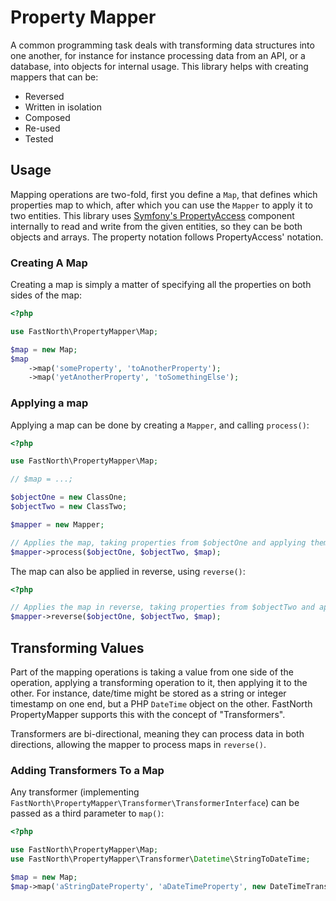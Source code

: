 # Property Mapper

A common programming task deals with transforming data structures into one
another, for instance for instance processing data from an API, or a database,
into objects for internal usage. This library helps with creating mappers that can be:

 * Reversed
 * Written in isolation
 * Composed
 * Re-used
 * Tested

## Usage

Mapping operations are two-fold, first you define a `Map`, that defines which
properties map to which, after which you can use the `Mapper` to apply it to
two entities. This library uses [Symfony's
PropertyAccess](http://symfony.com/doc/current/components/property_access/index.html)
component internally to read and write from the given entities, so they can be
both objects and arrays. The property notation follows PropertyAccess' notation.

### Creating A Map

Creating a map is simply a matter of specifying all the properties on both
sides of the map:

```php
<?php

use FastNorth\PropertyMapper\Map;

$map = new Map;
$map
    ->map('someProperty', 'toAnotherProperty');
    ->map('yetAnotherProperty', 'toSomethingElse');
```

### Applying a map

Applying a map can be done by creating a `Mapper`, and calling `process()`:

```php
<?php

use FastNorth\PropertyMapper\Map;

// $map = ...;

$objectOne = new ClassOne;
$objectTwo = new ClassTwo;

$mapper = new Mapper;

// Applies the map, taking properties from $objectOne and applying them to $objectTwo
$mapper->process($objectOne, $objectTwo, $map);
```

The map can also be applied in reverse, using `reverse()`:

```php
<?php

// Applies the map in reverse, taking properties from $objectTwo and applying them to $objectOne
$mapper->reverse($objectOne, $objectTwo, $map);
```

## Transforming Values

Part of the mapping operations is taking a value from one side of the
operation, applying a transforming operation to it, then applying it to the
other. For instance, date/time might be stored as a string or integer timestamp
on one end, but a PHP `DateTime` object on the other. FastNorth PropertyMapper
supports this with the concept of "Transformers".

Transformers are bi-directional, meaning they can process data in both
directions, allowing the mapper to process maps in `reverse()`.

### Adding Transformers To a Map

Any transformer (implementing
`FastNorth\PropertyMapper\Transformer\TransformerInterface`) can be passed as a
third parameter to `map()`:

```php
<?php

use FastNorth\PropertyMapper\Map;
use FastNorth\PropertyMapper\Transformer\Datetime\StringToDateTime;

$map = new Map;
$map->map('aStringDateProperty', 'aDateTimeProperty', new DateTimeTransformer('Y-m-d'));
```

